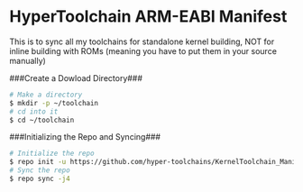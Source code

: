 HyperToolchain ARM-EABI Manifest
================================
This is to sync all my toolchains for standalone kernel building, NOT for inline building with ROMs (meaning you have to put them in your source manually)

###Create a Dowload Directory###
```bash
# Make a directory
$ mkdir -p ~/toolchain
# cd into it
$ cd ~/toolchain
```

###Initializing the Repo and Syncing###
```bash
# Initialize the repo
$ repo init -u https://github.com/hyper-toolchains/KernelToolchain_Manifest -b master
# Sync the repo
$ repo sync -j4
```
